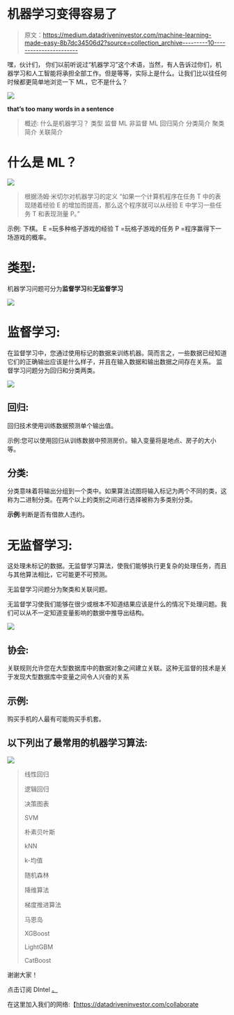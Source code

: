 # 机器学习变得容易了

> 原文：<https://medium.datadriveninvestor.com/machine-learning-made-easy-8b7dc34506d2?source=collection_archive---------10----------------------->

嘿，伙计们，
你们以前听说过“机器学习”这个术语，当然，有人告诉过你们，机器学习和人工智能将承担全部工作。但是等等，实际上是什么。让我们比以往任何时候都更简单地浏览一下 ML，它不是什么？

![](img/76f67b7d078b006a7ce72cced253101f.png)

**that’s too many words in a sentence**

> 概述:
> 什么是机器学习？
> 类型
> 监督 ML
> 非监督 ML
> 回归简介
> 分类简介
> 聚类简介
> 关联简介

# 什么是 ML？

![](img/7b9db3136cda458a729889b40524e5dc.png)

> 根据汤姆·米切尔对机器学习的定义
> “如果一个计算机程序在任务 T 中的表现随着经验 E 的增加而提高，那么这个程序就可以从经验 E 中学习一些任务 T 和表现测量 P。”

示例:
下棋。
E =玩多种格子游戏的经验
T =玩格子游戏的任务
P =程序赢得下一场游戏的概率。

# 类型:

机器学习问题可分为**监督学习**和**无监督学习**

![](img/52da507d2dd53d9da8e80545796e665c.png)

# **监督学习:**

在监督学习中，您通过使用标记的数据来训练机器。简而言之，一些数据已经知道它们的正确输出应该是什么样子，并且在输入数据和输出数据之间存在关系。
监督学习问题分为回归和分类两类。

![](img/b15ef1fd3f57bcd1613dc5110b607ceb.png)

## **回归:**

回归技术使用训练数据预测单个输出值。

示例:您可以使用回归从训练数据中预测房价。输入变量将是地点、房子的大小等。

## 分类:

分类意味着将输出分组到一个类中。如果算法试图将输入标记为两个不同的类，这称为二进制分类。在两个以上的类别之间进行选择被称为多类别分类。

**示例**:判断是否有借款人违约。

# 无监督学习:

这处理未标记的数据。无监督学习算法，使我们能够执行更复杂的处理任务，而且与其他算法相比，它可能更不可预测。

无监督学习问题分为聚类和关联问题。

无监督学习使我们能够在很少或根本不知道结果应该是什么的情况下处理问题。我们可以从不一定知道变量影响的数据中推导出结构。

![](img/497f83fab2d23ad373fa28d90ac0f996.png)

## 协会:

关联规则允许您在大型数据库中的数据对象之间建立关联。这种无监督的技术是关于发现大型数据库中变量之间令人兴奋的关系

## 示例:

购买手机的人最有可能购买手机套。

## 以下列出了最常用的机器学习算法:

![](img/c9b38e45c22169b8517fd76d30d5f6f8.png)

> 线性回归
> 
> 逻辑回归
> 
> 决策图表
> 
> SVM
> 
> 朴素贝叶斯
> 
> kNN
> 
> k-均值
> 
> 随机森林
> 
> 降维算法
> 
> 梯度推进算法
> 
> 马恩岛
> 
> XGBoost
> 
> LightGBM
> 
> CatBoost

谢谢大家！

点击订阅 DIntel [。](https://ddintel.datadriveninvestor.com/)

在这里加入我们的网络:【https://datadriveninvestor.com/collaborate 